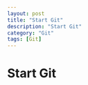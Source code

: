 ```yaml
---
layout: post
title: "Start Git"
description: "Start Git"
category: "Git"
tags: [Git]
---
```



# Start Git


